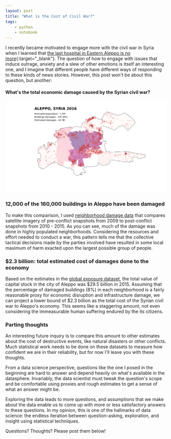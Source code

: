 ```yaml
---
layout: post
title: "What is the Cost of Civil War?"
tags:
    - python
    - notebook
---
```

I recently became motivated to engage more with the civil war in Syria when I learned that [the last hospital in Eastern Aleppo is no more](http://www.npr.org/sections/goatsandsoda/2016/11/28/503022907/the-last-hospital-in-eastern-aleppo-is-no-more){:target="_blank"}. The question of how to engage with issues that induce outrage, anxiety and a slew of other emotions is itself an interesting one, and I imagine that different people have different ways of responding to these kinds of news stories. However, this post won't be about this question, but another:

#### What's the total economic damage caused by the Syrian civil war?

![Image](https://raw.githubusercontent.com/cosmicBboy/syria-project/master/eda/plots/aleppo_2016.png)

### 12,000 of the 160,000 buildings in Aleppo have been damaged

To make this comparison, I used [neighborhood damage data](https://data.humdata.org/dataset/geodata-of-neighborhood-damage-percentages-aleppo-syria-february-18-2016) that compares satellite imagery of pre-conflict snapshots from 2009 to post-conflict snapshots from 2010 - 2015. As you can see, much of the damage was done in highly populated neighborhoods. Considering the resources and effort needed to conduct a war, this pattern tells me that the collective tactical decisions made by the parties involved have resulted in some local maximum of harm exacted upon the largest possible group of people.

### $2.3 billion: total estimated cost of damages done to the economy

Based on the estimates in the [global exposure dataset](https://data.humdata.org/dataset/gar15-global-exposure-dataset-for-syrian-arab-republic), the total value of capital stock in the city of Aleppo was \$29.5 billion in 2015. Assuming that the percentage of damaged buildings (8%) in each neighborhood is a fairly reasonable proxy for economic disruption and infrastructure damage, we can project a lower bound of $2.3 billion as the total cost of the Syrian civil war to Aleppo's economy. This seems like a staggering amount, not even considering the immeasurable human suffering endured by the its citizens.

### Parting thoughts

An interesting future inquiry is to compare this amount to other estimates about the cost of destructive events, like natural disasters or other conflicts. Much statistical work needs to be done on these datasets to measure how confident we are in their reliability, but for now I'll leave you with these thoughts.

From a data science perspective, questions like the one I posed in the beginning are hard to answer and depend heavily on what's available in the datasphere. Invariably, the data scientist must tweak the question's scope and be comfortable using proxies and rough estimates to get a sense of what an answer might be.

Exploring the data leads to more questions, and assumptions that we make about the data enable us to come up with more or less satisfactory answers to these questions. In my opinion, this is one of the hallmarks of data science: the endless iteration between question-asking, exploration, and insight using statistical techniques.

Questions? Thoughts? Please post them below!
